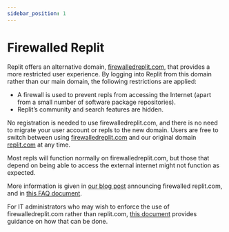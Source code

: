 ```yaml
---
sidebar_position: 1
---
```


# Firewalled Replit

Replit offers an alternative domain, [firewalledreplit.com](https://firewalledreplit.com), that provides a more restricted user experience. By logging into Replit from this domain rather than our main domain, the following restrictions are applied:

* A firewall is used to prevent repls from accessing the Internet (apart from a small number of software package repositories).
* Replit’s community and search features are hidden.

No registration is needed to use firewalledreplit.com, and there is no need to migrate your user account or repls to the new domain. Users are free to switch between using [firewalledreplit.com](https://firewalledreplit.com) and our original domain [replit.com](https://replit.com) at any time.

Most repls will function normally on firewalledreplit.com, but those that depend on being able to access the external internet might not function as expected.

More information is given in [our blog post](https://blog.replit.com/computing-superpower-at-school) announcing firewalled replit.com, and in [this FAQ document](firewalled-replit-faq).

For IT administrators who may wish to enforce the use of firewalledreplit.com rather than replit.com, [this document](https://docs.replit.com/teams-edu/it-administrators-toolkit) provides guidance on how that can be done.

